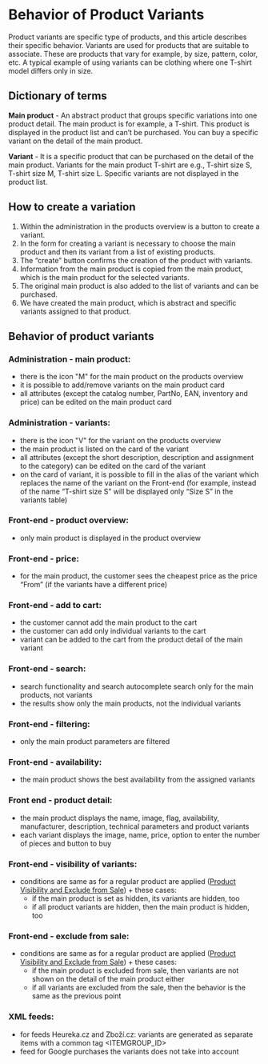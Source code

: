 # Behavior of Product Variants
Product variants are specific type of products, and this article describes their specific behavior.
Variants are used for products that are suitable to associate.
These are products that vary for example, by size, pattern, color, etc.
A typical example of using variants can be clothing where one T-shirt model differs only in size.

## Dictionary of terms
**Main product** - An abstract product that groups specific variations into one product detail.
The main product is for example, a T-shirt. This product is displayed in the product list and can’t be purchased.
You can buy a specific variant on the detail of the main product.

**Variant** - It is a specific product that can be purchased on the detail of the main product.
Variants for the main product T-shirt are e.g., T-shirt size S, T-shirt size M, T-shirt size L.
Specific variants are not displayed in the product list.

## How to create a variation
1. Within the administration in the products overview is a button to create a variant.
2. In the form for creating a variant is necessary to choose the main product and then its variant from a list of existing products.
3. The “create” button confirms the creation of the product with variants.
4. Information from the main product is copied from the main product, which is the main product for the selected variants.
5. The original main product is also added to the list of variants and can be purchased.
6. We have created the main product, which is abstract and specific variants assigned to that product.

## Behavior of product variants

### Administration - main product:
- there is the icon "M" for the main product on the products overview
- it is possible to add/remove variants on the main product card
- all attributes (except the catalog number, PartNo, EAN, inventory and price) can be edited on the main product card

### Administration - variants:
- there is the icon "V" for the variant on the products overview
- the main product is listed on the card of the variant
- all attributes (except the short description, description and assignment to the category) can be edited on the card of the variant
- on the card of variant, it is possible to fill in the alias of the variant which replaces the name of the variant on the Front-end (for example, instead of the name “T-shirt size S” will be displayed only “Size S” in the variants table)

### Front-end - product overview:
- only main product is displayed in the product overview

### Front-end - price:
- for the main product, the customer sees the cheapest price as the price “From” (if the variants have a different price)

### Front-end - add to cart:
- the customer cannot add the main product to the cart
- the customer can add only individual variants to the cart
- variant can be added to the cart from the product detail of the main variant

### Front-end - search:
- search functionality and search autocomplete search only for the main products, not variants
- the results show only the main products, not the individual variants

### Front-end - filtering:
- only the main product parameters are filtered

### Front-end - availability:
- the main product shows the best availability from the assigned variants

### Front end - product detail:
- the main product displays the name, image, flag, availability, manufacturer, description, technical parameters and product variants
- each variant displays the image, name, price, option to enter the number of pieces and button to buy

### Front-end -  visibility of variants:
- conditions are same as for a regular product are applied ([Product Visibility and Exclude from Sale](./product-visibility-and-exclude-from-sale.md)) + these cases:
    - if the main product is set as hidden, its variants are hidden, too
    - if all product variants are hidden, then the main product is hidden, too

### Front-end - exclude from sale:
- conditions are same as for a regular product are applied ([Product Visibility and Exclude from Sale](./product-visibility-and-exclude-from-sale.md)) + these cases:
    - if the main product is excluded from sale, then variants are not shown on the detail of the main product either
    - if all variants are excluded from the sale, then the behavior is the same as the previous point

### XML feeds:
- for feeds Heureka.cz and Zboží.cz: variants are generated as separate items with a common tag <ITEMGROUP_ID>
- feed for Google purchases the variants does not take into account
